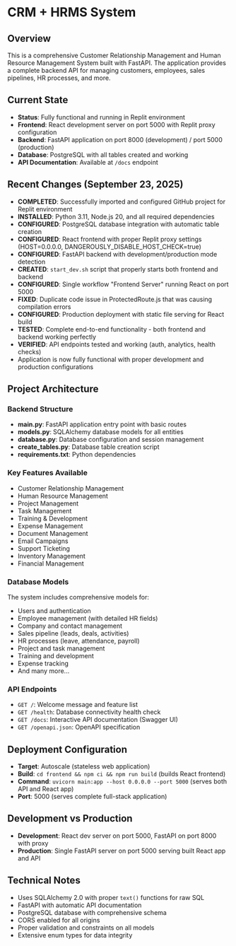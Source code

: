 # CRM + HRMS System

## Overview
This is a comprehensive Customer Relationship Management and Human Resource Management System built with FastAPI. The application provides a complete backend API for managing customers, employees, sales pipelines, HR processes, and more.

## Current State
- **Status**: Fully functional and running in Replit environment
- **Frontend**: React development server on port 5000 with Replit proxy configuration
- **Backend**: FastAPI application on port 8000 (development) / port 5000 (production)
- **Database**: PostgreSQL with all tables created and working
- **API Documentation**: Available at `/docs` endpoint

## Recent Changes (September 23, 2025)
- **COMPLETED**: Successfully imported and configured GitHub project for Replit environment
- **INSTALLED**: Python 3.11, Node.js 20, and all required dependencies
- **CONFIGURED**: PostgreSQL database integration with automatic table creation
- **CONFIGURED**: React frontend with proper Replit proxy settings (HOST=0.0.0.0, DANGEROUSLY_DISABLE_HOST_CHECK=true)
- **CONFIGURED**: FastAPI backend with development/production mode detection
- **CREATED**: `start_dev.sh` script that properly starts both frontend and backend
- **CONFIGURED**: Single workflow "Frontend Server" running React on port 5000
- **FIXED**: Duplicate code issue in ProtectedRoute.js that was causing compilation errors
- **CONFIGURED**: Production deployment with static file serving for React build
- **TESTED**: Complete end-to-end functionality - both frontend and backend working perfectly
- **VERIFIED**: API endpoints tested and working (auth, analytics, health checks)
- Application is now fully functional with proper development and production configurations

## Project Architecture

### Backend Structure
- **main.py**: FastAPI application entry point with basic routes
- **models.py**: SQLAlchemy database models for all entities
- **database.py**: Database configuration and session management
- **create_tables.py**: Database table creation script
- **requirements.txt**: Python dependencies

### Key Features Available
- Customer Relationship Management
- Human Resource Management
- Project Management
- Task Management
- Training & Development
- Expense Management
- Document Management
- Email Campaigns
- Support Ticketing
- Inventory Management
- Financial Management

### Database Models
The system includes comprehensive models for:
- Users and authentication
- Employee management (with detailed HR fields)
- Company and contact management
- Sales pipeline (leads, deals, activities)
- HR processes (leave, attendance, payroll)
- Project and task management
- Training and development
- Expense tracking
- And many more...

### API Endpoints
- `GET /`: Welcome message and feature list
- `GET /health`: Database connectivity health check
- `GET /docs`: Interactive API documentation (Swagger UI)
- `GET /openapi.json`: OpenAPI specification

## Deployment Configuration
- **Target**: Autoscale (stateless web application)
- **Build**: `cd frontend && npm ci && npm run build` (builds React frontend)
- **Command**: `uvicorn main:app --host 0.0.0.0 --port 5000` (serves both API and React app)
- **Port**: 5000 (serves complete full-stack application)

## Development vs Production
- **Development**: React dev server on port 5000, FastAPI on port 8000 with proxy
- **Production**: Single FastAPI server on port 5000 serving built React app and API

## Technical Notes
- Uses SQLAlchemy 2.0 with proper `text()` functions for raw SQL
- FastAPI with automatic API documentation
- PostgreSQL database with comprehensive schema
- CORS enabled for all origins
- Proper validation and constraints on all models
- Extensive enum types for data integrity